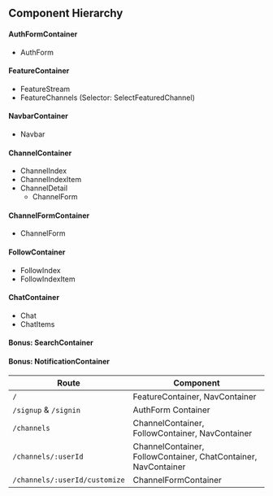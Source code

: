 ## Component Hierarchy

#### AuthFormContainer
- AuthForm

#### FeatureContainer
- FeatureStream
- FeatureChannels (Selector: SelectFeaturedChannel)

#### NavbarContainer
- Navbar

#### ChannelContainer
- ChannelIndex
- ChannelIndexItem
- ChannelDetail
  - ChannelForm

#### ChannelFormContainer
- ChannelForm

#### FollowContainer
- FollowIndex
- FollowIndexItem

#### ChatContainer
- Chat
- ChatItems

#### Bonus: SearchContainer

#### Bonus: NotificationContainer

|Route|Component|
|-----|---------|
|`/`|FeatureContainer, NavContainer|
|`/signup` & `/signin`| AuthForm Container|
|`/channels`|ChannelContainer, FollowContainer, NavContainer|
|`/channels/:userId`|ChannelContainer, FollowContainer, ChatContainer, NavContainer|
|`/channels/:userId/customize`|ChannelFormContainer|
